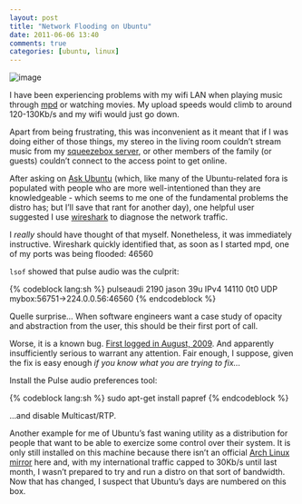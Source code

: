 ```yaml
---
layout: post
title: "Network Flooding on Ubuntu"
date: 2011-06-06 13:40
comments: true
categories: [ubuntu, linux]
---
```

![image](http://dl.dropbox.com/u/261312/Blog-images/ubuntu-logo.png)

I have been experiencing problems with my wifi LAN when playing music
through
[mpd](http://mpd.wikia.com/wiki/Music_Player_Daemon_Wiki "Music Player Daemon homepage")
or watching movies. My upload speeds would climb to around 120-130Kb/s
and my wifi would just go down.

Apart from being frustrating, this was inconvenient as it meant that if
I was doing either of those things, my stereo in the living room
couldn’t stream music from my 
[squeezebox server](http://www.mysqueezebox.com/index/Home "Squeezebox home"), or
other members of the family (or guests) couldn’t connect to the access
point to get online.

After asking on 
[Ask Ubuntu](http://askubuntu.com/questions/45772/playing-music-or-movies-kills-my-wifi "My question on Ask Ubuntu")
(which, like many of the Ubuntu-related fora is populated with people
who are more well-intentioned than they are knowledgeable - which seems
to me one of the fundamental problems the distro has; but I’ll save that
rant for another day), one helpful user suggested I use
[wireshark](http://www.wireshark.org/ "Wireshark website") to diagnose
the network traffic.

I *really* should have thought of that myself. Nonetheless, it was
immediately instructive. Wireshark quickly identified that, as soon as I
started mpd, one of my ports was being flooded: 46560

`lsof` showed that pulse audio was the culprit:

{% codeblock lang:sh %}
pulseaudi 2190 jason 39u IPv4 14110 0t0 UDP mybox:56751->224.0.0.56:46560
{% endcodeblock %}

Quelle surprise… When software engineers want a case study of opacity
and abstraction from the user, this should be their first port of call.

Worse, it is a known bug. 
[First logged in August, 2009](https://bugs.launchpad.net/ubuntu/+source/pulseaudio/+bug/411688 "Pulse bug on launchpad").
And apparently insufficiently serious to warrant any attention. Fair
enough, I suppose, given the fix is easy enough *if you know what you
are trying to fix…*

Install the Pulse audio preferences tool:

{% codeblock lang:sh %}
sudo apt-get install papref
{% endcodeblock %}

…and disable Multicast/RTP.

Another example for me of Ubuntu’s fast waning utility as a distribution
for people that want to be able to exercize some control over their
system. It is only still installed on this machine because there isn’t
an official [Arch Linux mirror](https://wiki.archlinux.org/index.php/Mirrors "Arch wiki mirror list")
here and, with my international traffic capped to 30Kb/s until last
month, I wasn’t prepared to try and run a distro on that sort of
bandwidth. Now that has changed, I suspect that Ubuntu’s days are
numbered on this box.
